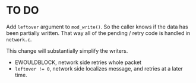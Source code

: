 # TO DO

Add `leftover` argument to `mod_write()`.  So the caller knows if the
data has been partially written.  That way all of the pending / retry
code is handled in `network.c`.

This change will substantially simplify the writers.

* EWOULDBLOCK, network side retries whole packet
* `leftover != 0`, network side localizes message, and retries at a later time.
